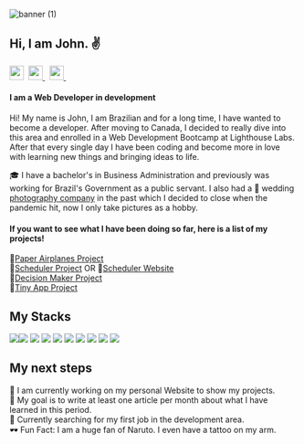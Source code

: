 ![banner (1)](https://user-images.githubusercontent.com/105023503/186020411-1db5514c-421d-44a6-a8ee-001fbd8a2a86.png)


## Hi, I am John. ✌

<a href="https://www.linkedin.com/in/joao-ricardo/" target="_blank"> <img src="https://user-images.githubusercontent.com/105023503/186022117-a00babe2-759f-4f8d-b18d-259b3c18f60a.png" width="25px" height="25px" ></a>&nbsp;
<a href="https://www.instagram.com/gborges52/"><img src="https://user-images.githubusercontent.com/105023503/186026432-3246b209-b279-4cda-878f-56d9f2ec5d97.png" width="25px" height="25px"> </a>&nbsp;
<a href="https://medium.com/@jrborges52"><img src="https://user-images.githubusercontent.com/105023503/186026388-01d9bc73-c880-41d8-a1c4-fa46d93f2925.png" width="25px" height="25px"> </a>&nbsp;

#### I am a Web Developer in development
Hi! My name is John, I am Brazilian and for a long time, I have wanted to become a developer. After moving to Canada, I decided to really dive into this area and enrolled in a Web Development Bootcamp at Lighthouse Labs. After that every single day I have been coding and become more in love with learning new things and bringing ideas to life.

 🎓 I have a bachelor's in Business Administration and previously was working for Brazil's Government  as a public servant. I also had a 📸 wedding [photography company](https://www.instagram.com/morada14/) in the past which I decided to close when the pandemic hit, now I only take pictures as a hobby.
 
 
 #### If you want to see what I have been doing so far, here is a list of my projects!
 
 🔹[Paper Airplanes Project](https://github.com/JohnBorges52/paper-airplanes)<br/>
 🔸[Scheduler Project](https://github.com/JohnBorges52/scheduler)  OR 
    🔸[Scheduler Website](https://john-scheduler.netlify.app/) <br/>
 🔹[Decision Maker Project](https://github.com/JohnBorges52/decision_maker)<br/>
 🔸[Tiny App Project](https://github.com/JohnBorges52/tinyapp)
 

## My Stacks
<img src="https://img.shields.io/badge/HTML5-orange?logo=html5&logoColor=white&style=plastic"><img src="https://img.shields.io/badge/CSS3-blue?logo=css3&style=plastic" >
<img src="https://img.shields.io/badge/React-blue?logo=react&logoColor=white&style=plastic" >
<img src="https://img.shields.io/badge/NodeJS-339933?logo=Node.js&logoColor=white&style=plastic" >
<img src="https://img.shields.io/badge/JavaScript-yellow?logo=JavaScript&logoColor=white&style=plastic" >
<img src="https://img.shields.io/badge/Ruby%20on%20Rails-red?logo=Ruby%20on%20Rails&logoColor=white&style=plastic" >
<img src="https://img.shields.io/badge/PostgreSQL-blue?logo=PostgreSQL&logoColor=white&style=plastic" >
<img src="https://img.shields.io/badge/jQuery-0769AD?logo=jQuery&logoColor=white&style=plastic" >
<img src="https://img.shields.io/badge/Cypress-17202C?logo=Cypress&logoColor=white&style=plastic" >
<img src="https://img.shields.io/badge/Storybook-FF4785?logo=Storybook&logoColor=white&style=plastic" >


## My next steps
 

🚀 I am currently working on my personal Website to show my projects. <br/>
📣 My goal is to write at least one article per month about what I have learned in this period. <br/>
🧠 Currently searching for my first job in the development area.<br/>
🕶 Fun Fact: I am a huge fan of Naruto. I even have a tattoo on my arm.<br/>

